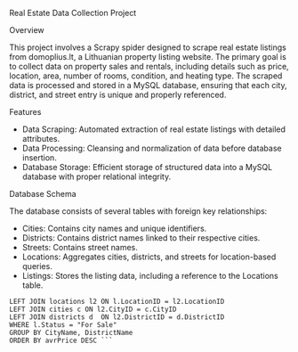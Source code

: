 Real Estate Data Collection Project

Overview

This project involves a Scrapy spider designed to scrape real estate listings from domoplius.lt, a Lithuanian property listing website. The primary goal is to collect data on property sales and rentals, including details such as price, location, area, number of rooms, condition, and heating type. The scraped data is processed and stored in a MySQL database, ensuring that each city, district, and street entry is unique and properly referenced.

Features

- Data Scraping: Automated extraction of real estate listings with detailed attributes.
- Data Processing: Cleansing and normalization of data before database insertion.
- Database Storage: Efficient storage of structured data into a MySQL database with proper relational integrity.

Database Schema

The database consists of several tables with foreign key relationships:

- Cities: Contains city names and unique identifiers.
- Districts: Contains district names linked to their respective cities.
- Streets: Contains street names.
- Locations: Aggregates cities, districts, and streets for location-based queries.
- Listings: Stores the listing data, including a reference to the Locations table.

```SELECT CityName, DistrictName, round(AVG(price),2) avrPrice FROM listings l 
LEFT JOIN locations l2 ON l.LocationID = l2.LocationID 
LEFT JOIN cities c ON l2.CityID = c.CityID 
LEFT JOIN districts d  ON l2.DistrictID = d.DistrictID 
WHERE l.Status = "For Sale"
GROUP BY CityName, DistrictName 
ORDER BY avrPrice DESC ```
